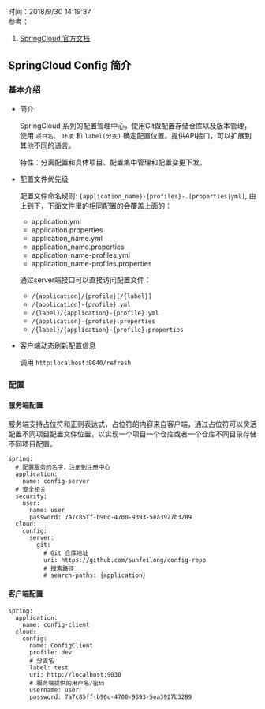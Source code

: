 时间：2018/9/30 14:19:37   
参考： 

1. [SpringCloud 官方文档](https://cloud.spring.io/spring-cloud-static/Finchley.SR1/single/spring-cloud.html#_spring_cloud_config)

## SpringCloud Config 简介  

### 基本介绍    

* 简介  

	SpringCloud 系列的配置管理中心，使用Git做配置存储仓库以及版本管理，使用 `项目名`、 `环境` 和 `label(分支)` 确定配置位置。提供API接口，可以扩展到其他不同的语言。

	特性：分离配置和具体项目、配置集中管理和配置变更下发。


* 配置文件优先级  

	配置文件命名规则: `{application_name}-{profiles}-.[properties|yml]`, 由上到下，下面文件里的相同配置的会覆盖上面的：
	
	* application.yml
	* application.properties
	* application_name.yml
	* application_name.properties
	* application_name-profiles.yml
	* application_name-profiles.properties
	
	通过server端接口可以直接访问配置文件：
	
	* `/{application}/{profile}[/{label}]`
	* `/{application}-{profile}.yml`
	* `/{label}/{application}-{profile}.yml`
	* `/{application}-{profile}.properties`
	* `/{label}/{application}-{profile}.properties`

* 客户端动态刷新配置信息

	调用 `http:localhost:9040/refresh`

### 配置  
#### 服务端配置  

服务端支持占位符和正则表达式，占位符的内容来自客户端，通过占位符可以灵活配置不同项目配置文件位置，以实现一个项目一个仓库或者一个仓库不同目录存储不同项目配置。

	spring:
	  # 配置服务的名字，注册到注册中心
	  application:
	    name: config-server
	  # 安全相关
	  security:
	    user:
	      name: user
	      password: 7a7c85ff-b90c-4700-9393-5ea3927b3289
	  cloud:
	    config:
	      server:
	        git:
	          # Git 仓库地址
	          uri: https://github.com/sunfeilong/config-repo
	          # 搜索路径
	          # search-paths: {application}
#### 客户端配置  

	spring:
	  application:
	    name: config-client
	  cloud:
	    config:
	      name: ConfigClient
	      profile: dev
	      # 分支名
	      label: test
		  uri: http://localhost:9030
	      # 服务端提供的用户名/密码
	      username: user
	      password: 7a7c85ff-b90c-4700-9393-5ea3927b3289

